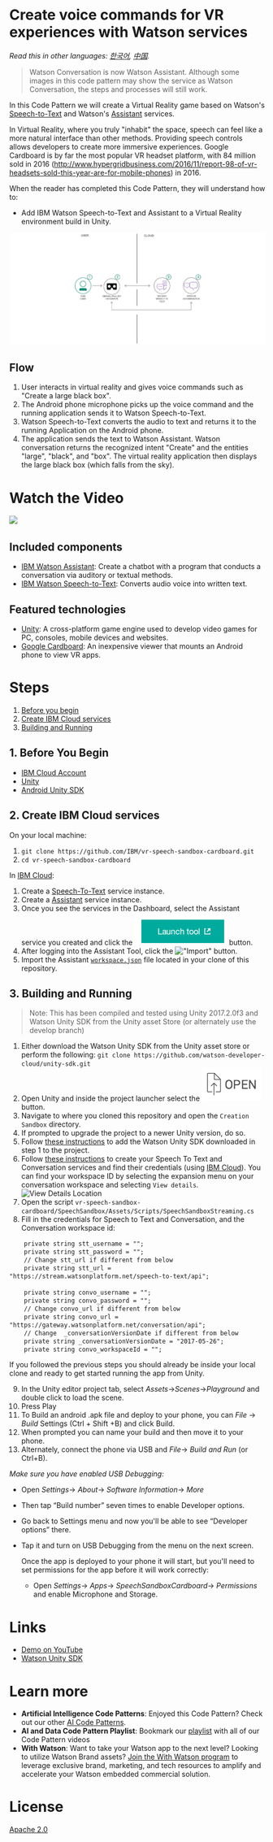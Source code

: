 # Create voice commands for VR experiences with Watson services

*Read this in other languages: [한국어](README-ko.md), [中国](README-cn.md).*

> Watson Conversation is now Watson Assistant. Although some images in this code pattern may show the service as Watson Conversation, the steps and processes will still work.

In this Code Pattern we will create a Virtual Reality game based on Watson's [Speech-to-Text](https://www.ibm.com/watson/developercloud/speech-to-text.html) and Watson's [Assistant](https://www.ibm.com/watson/developercloud/conversation.html) services.

In Virtual Reality, where you truly "inhabit" the space, speech can feel like a more natural interface than other methods. Providing speech controls allows developers to create more immersive experiences. Google Cardboard is by far the most popular VR headset platform, with 84 million sold in 2016 (http://www.hypergridbusiness.com/2016/11/report-98-of-vr-headsets-sold-this-year-are-for-mobile-phones) in 2016.

When the reader has completed this Code Pattern, they will understand how to:

* Add IBM Watson Speech-to-Text and Assistant to a Virtual Reality environment build in Unity.

![](doc/source/images/architecture.png)

## Flow

1. User interacts in virtual reality and gives voice commands such as "Create a large black box".
2. The Android phone microphone picks up the voice command and the running application sends it to Watson Speech-to-Text.
3. Watson Speech-to-Text converts the audio to text and returns it to the running Application on the Android phone.
4. The application sends the text to Watson Assistant. Watson conversation returns the recognized intent "Create" and the entities "large", "black", and "box". The virtual reality application then displays the large black box (which falls from the sky).

# Watch the Video

[![](http://img.youtube.com/vi/rZFpUpy4y0g/0.jpg)](https://www.youtube.com/watch?v=rZFpUpy4y0g)

## Included components

* [IBM Watson Assistant](https://www.ibm.com/watson/developercloud/conversation.html): Create a chatbot with a program that conducts a conversation via auditory or textual methods.
* [IBM Watson Speech-to-Text](https://www.ibm.com/watson/developercloud/speech-to-text.html): Converts audio voice into written text.

## Featured technologies

* [Unity](https://unity3d.com/): A cross-platform game engine used to develop video games for PC, consoles, mobile devices and websites.
* [Google Cardboard](https://vr.google.com/cardboard/): An inexpensive viewer that mounts an Android phone to view VR apps.

# Steps

1. [Before you begin](#1-before-you-begin)
2. [Create IBM Cloud services](#2-create-ibm-cloud-services)
3. [Building and Running](#3-building-and-running)

## 1. Before You Begin

* [IBM Cloud Account](http://ibm.biz/Bdimr6)
* [Unity](https://unity3d.com/get-unity/download)
* [Android Unity SDK](https://docs.unity3d.com/Manual/android-sdksetup.html)

## 2. Create IBM Cloud services

On your local machine:
1. `git clone https://github.com/IBM/vr-speech-sandbox-cardboard.git`
2. `cd vr-speech-sandbox-cardboard`

In [IBM Cloud](https://console.ng.bluemix.net/):

1. Create a [Speech-To-Text](https://console.ng.bluemix.net/catalog/speech-to-text/) service instance.
2. Create a [Assistant](https://console.ng.bluemix.net/catalog/services/conversation/) service instance.
3. Once you see the services in the Dashboard, select the Assistant service you created and click the !["Launch Tool"](/doc/source/images/workspace_launch.png?raw=true) button.
4. After logging into the Assistant Tool, click the !["Import"](/doc/source/images/import_icon.png?raw=true) button.
5. Import the Assistant [`workspace.json`](data/workspace.json) file located in your clone of this repository.

## 3. Building and Running

> Note: This has been compiled and tested using Unity 2017.2.0f3 and Watson Unity SDK from the Unity asset Store (or alternately use the develop branch)

1. Either download the Watson Unity SDK from the Unity asset store or perform the following:
`git clone https://github.com/watson-developer-cloud/unity-sdk.git`
2. Open Unity and inside the project launcher select the ![Open](doc/source/images/unity_open.png?raw=true) button.
3. Navigate to where you cloned this repository and open the `Creation Sandbox` directory.
4. If prompted to upgrade the project to a newer Unity version, do so.
5. Follow [these instructions](https://github.com/watson-developer-cloud/unity-sdk#getting-the-watson-sdk-and-adding-it-to-unity) to add the Watson Unity SDK downloaded in step 1 to the project.
6. Follow [these instructions](https://github.com/watson-developer-cloud/unity-sdk#configuring-your-service-credentials) to create your Speech To Text and Conversation services and find their credentials (using [IBM Cloud](https://console.ng.bluemix.net/)).
 You can find your workspace ID by selecting the expansion menu on your conversation workspace and selecting `View details`.
    ![View Details Location](doc/source/images/workspace_details.png?raw=true)
7. Open the script `vr-speech-sandbox-cardboard/SpeechSandbox/Assets/Scripts/SpeechSandboxStreaming.cs`
8. Fill in the credentials for Speech to Text and Conversation, and the Conversation workspace id:
```
    private string stt_username = "";
    private string stt_password = "";
    // Change stt_url if different from below
    private string stt_url = "https://stream.watsonplatform.net/speech-to-text/api";

    private string convo_username = "";
    private string convo_password = "";
    // Change convo_url if different from below
    private string convo_url = "https://gateway.watsonplatform.net/conversation/api";
    // Change  _conversationVersionDate if different from below
    private string _conversationVersionDate = "2017-05-26";
    private string convo_workspaceId = "";
```

If you followed the previous steps you should already be inside your local clone and ready to get started running the app from Unity.

9. In the Unity editor project tab, select _Assets_->_Scenes_->_Playground_ and double click to load the scene.
10. Press Play
11. To Build an android .apk file and deploy to your phone, you can _File_ -> _Build_ Settings (Ctrl + Shift +B) and click Build.
12. When prompted you can name your build and then move it to your phone.
13. Alternately, connect the phone via USB and _File_-> _Build and Run_ (or Ctrl+B).

   *Make sure you have enabled USB Debugging:*

* Open _Settings_-> _About_-> _Software Information_-> _More_

* Then tap “Build number” seven times to enable Developer options.

* Go back to Settings menu and now you'll be able to see “Developer options” there.

* Tap it and turn on USB Debugging from the menu on the next screen.

   Once the app is deployed to your phone it will start, but you'll need to set permissions for the app before it will work correctly:

  * Open _Settings_-> _Apps_-> _SpeechSandboxCardboard_-> _Permissions_ and enable Microphone and Storage.

# Links

* [Demo on YouTube](https://www.youtube.com/watch?v=rZFpUpy4y0g)
* [Watson Unity SDK](https://github.com/IBM/unity-sdk)

# Learn more

* **Artificial Intelligence Code Patterns**: Enjoyed this Code Pattern? Check out our other [AI Code Patterns](https://developer.ibm.com/code/technologies/artificial-intelligence/).
* **AI and Data Code Pattern Playlist**: Bookmark our [playlist](https://www.youtube.com/playlist?list=PLzUbsvIyrNfknNewObx5N7uGZ5FKH0Fde) with all of our Code Pattern videos
* **With Watson**: Want to take your Watson app to the next level? Looking to utilize Watson Brand assets? [Join the With Watson program](https://www.ibm.com/watson/with-watson/) to leverage exclusive brand, marketing, and tech resources to amplify and accelerate your Watson embedded commercial solution.

# License

[Apache 2.0](LICENSE)
